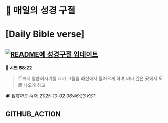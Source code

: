 # 🙏 매일의 성경 구절
# [Daily Bible verse]
## [![README에 성경구절 업데이트](https://github.com/DONGSUKA/first_test/actions/workflows/update-readme-bible.yml/badge.svg)](https://github.com/DONGSUKA/first_test/actions/workflows/update-readme-bible.yml)
<!-- START_BIBLE_VERSE -->
📖 **시편 68:22**
> 주께서 말씀하시기를 내가 그들을 바산에서 돌아오게 하며 바다 깊은 곳에서 도로 나오게 하고

🕊️ _업데이트 시각: 2025-10-02 06:46:23 KST_
  <!-- END_BIBLE_VERSE -->
## GITHUB_ACTION
